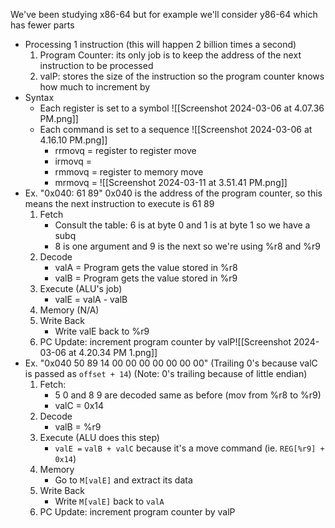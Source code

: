 We've been studying x86-64 but for example we'll consider y86-64 which has fewer parts 
- Processing 1 instruction (this will happen 2 billion times a second)
	1. Program Counter: its only job is to keep the address of the next instruction to be processed
	2. valP: stores the size of the instruction so the program counter knows how much to increment by
- Syntax
	- Each register is set to a symbol ![[Screenshot 2024-03-06 at 4.07.36 PM.png]]
	- Each command is set to a sequence ![[Screenshot 2024-03-06 at 4.16.10 PM.png]]
		- rrmovq = register to register move
		- irmovq = 
		- rmmovq = register to memory move
		- mrmovq = ![[Screenshot 2024-03-11 at 3.51.41 PM.png]]
- Ex. "0x040: 61 89" 0x040 is the address of the program counter, so this means the next instruction to execute is 61 89
	1. Fetch
		- Consult the table: 6 is at byte 0 and 1 is at byte 1 so we have a subq
		- 8 is one argument and 9 is the next so we're using %r8 and %r9
	2. Decode
		- valA = Program gets the value stored in %r8
		- valB = Program gets the value stored in %r9
	3. Execute (ALU's job)
		- valE = valA - valB 
	4. Memory (N/A)
	5. Write Back
		- Write valE back to %r9
	6. PC Update: increment program counter by valP![[Screenshot 2024-03-06 at 4.20.34 PM 1.png]]
- Ex. "0x040 50 89 14 00 00 00 00 00 00 00" (Trailing 0's because valC is passed as `offset + 14`) (Note: 0's trailing because of little endian)
	1. Fetch:
		- 5     0 and 8   9 are decoded same as before (mov from %r8 to %r9)
		-  valC = 0x14
	2. Decode
		- valB = %r9
	3. Execute (ALU does this step)
		- `valE =` `valB + valC` because it's a move command (ie. `REG[%r9] + 0x14`)
	4. Memory
		- Go to `M[valE]` and extract its data
	5. Write Back
		- Write `M[valE]` back to `valA`
	6. PC Update: increment program counter by valP
